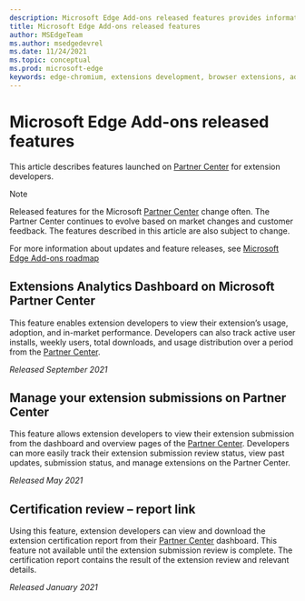 ```yaml
---
description: Microsoft Edge Add-ons released features provides information about features launched on the Partner Center for extension developers.
title: Microsoft Edge Add-ons released features
author: MSEdgeTeam
ms.author: msedgedevrel
ms.date: 11/24/2021
ms.topic: conceptual
ms.prod: microsoft-edge
keywords: edge-chromium, extensions development, browser extensions, add-ons, partner center, developer, add-ons released features, add-ons new features, add-ons features launched
---
```

# Microsoft Edge Add-ons released features

This article describes features launched on [Partner Center](https://partner.microsoft.com/dashboard/home) for extension developers.

> [!NOTE]
> Released features for the Microsoft [Partner Center](https://partner.microsoft.com/dashboard/home) change often. The Partner Center continues to evolve based on market changes and customer feedback. The features described in this article are also subject to change.

For more information about updates and feature releases, see [Microsoft Edge Add-ons roadmap](roadmap.md)

<!-- ====================================================================== -->
## Extensions Analytics Dashboard on Microsoft Partner Center

This feature enables extension developers to view their extension’s usage, adoption, and in-market performance. Developers can also track active user installs, weekly users, total downloads, and usage distribution over a period from the [Partner Center](https://partner.microsoft.com/dashboard/home).

*Released September 2021*


<!-- ====================================================================== -->
## Manage your extension submissions on Partner Center

This feature allows extension developers to view their extension submission from the dashboard and overview pages of the [Partner Center](https://partner.microsoft.com/dashboard/home). Developers can more easily track their extension submission review status, view past updates, submission status, and manage extensions on the Partner Center.

*Released May 2021*


<!-- ====================================================================== -->
## Certification review – report link

Using this feature, extension developers can view and download the extension certification report from their [Partner Center](https://partner.microsoft.com/dashboard/home) dashboard. This feature not available until the extension submission review is complete. The certification report contains the result of the extension review and relevant details.

*Released January 2021*
